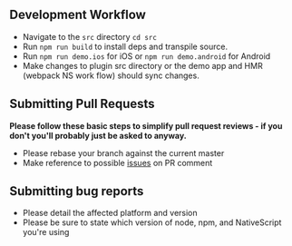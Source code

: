 ## Development Workflow

- Navigate to the `src` directory `cd src`
- Run `npm run build` to install deps and transpile source.
- Run `npm run demo.ios` for iOS or `npm run demo.android` for Android
- Make changes to plugin src directory or the demo app and HMR (webpack NS work flow) should sync changes.

## Submitting Pull Requests

**Please follow these basic steps to simplify pull request reviews - if you don't you'll probably just be asked to anyway.**

- Please rebase your branch against the current master
- Make reference to possible [issues](https://github.com/nstudio/nativescript-snackbar/issues) on PR comment

## Submitting bug reports

- Please detail the affected platform and version
- Please be sure to state which version of node, npm, and NativeScript you're using
